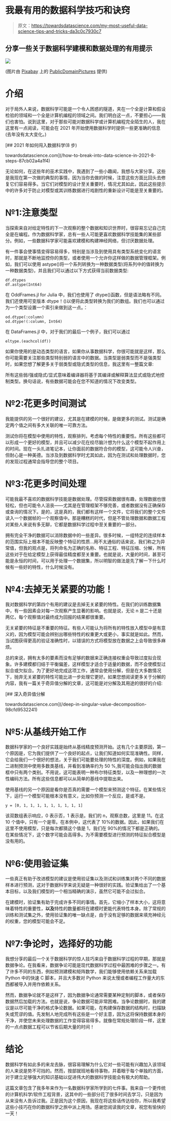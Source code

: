 # 我最有用的数据科学技巧和诀窍

> 原文：<https://towardsdatascience.com/my-most-useful-data-science-tips-and-tricks-da3c0c7930c7>

## 分享一些关于数据科学建模和数据处理的有用提示

![](img/aeb35f813e2db745d71c7fd23bc67902.png)

(图片由 [Pixabay](http://pixabay.com) 上的 [PublicDomainPictures](https://pixabay.com/images/id-20424/) 提供)

# 介绍

对于局外人来说，数据科学可能是一个令人困惑的隧道，夹在一个全是计算和假设检验的领域和一个全是计算机编程的领域之间。我们明白这一点，不要担心——我们也害怕。说到这里，对于那些可能对数据科学或计算机编程完全陌生的人，我在这里有一点阅读，可能会在 2021 年开始使用数据科学时提供一些更准确的信息(去年没有太大变化。)

[](/how-to-break-into-data-science-in-2021-8-steps-87cb02a4a1f4) [## 2021 年如何闯入数据科学(8 步)

towardsdatascience.com](/how-to-break-into-data-science-in-2021-8-steps-87cb02a4a1f4) 

无论如何，在这些年的巫术实践中，我遇到了一些小趣闻，我想与大家分享。这些是我现在第一次做的典型的事情，因为当你去做的时候，注意这些方面比回头去修复它们容易得多。当它们对模型的设计至关重要时，情况尤其如此，因此这些提示中的许多对于防止对模型或其训练数据进行戏剧性的重新设计可能是至关重要的。

# №1:注意类型

当探索来自对给定特性的下一次观察的整个数据和知识世界时，很容易忘记自己完全是在编程。作为数据科学家，总有一些人可能更喜欢数据科学技能集的某些部分。例如，一些数据科学家可能喜欢建模和构建神经网络，但讨厌数据处理。

有一件事会使事情变得容易得多，特别是当涉及到使用具有类型系统变化的语言时，那就是不断地监控你的类型，或者使用一个允许你这样做的数据管理框架。例如，我们可以使用 astype()将一个系列转换为一种数据类型(将系列中的值转换为一种数据类型)，并且我们可以通过以下方式获得当前数据类型:

```
df.dtypes
df.astype(Int64)
```

在 OddFrames.jl for Julia 中，我们也使用了 dtype()函数，但是语法略有不同。我们还使用可变版本 dtype！()以便将此类型转换为我们的数组。我们也可以通过为一个类型设置一个索引来做到这一点。：

```
od.dtype(:column)
od.dtype!(:column, Int64)
```

在 DataFrames.jl 中，对于我们的最后一个例子，我们可以通过

```
eltype.(eachcol(df))
```

如果你使用的是动态类型的语言，如果你从事数据科学，你很可能就是这样，那么你可能需要关注那些类型特别弱的语言中的数据。当类型是弱类型而不是强类型时，如果您想了解更多关于弱类型或隐式类型的信息，我这里有一整篇文章:

[](/all-about-typing-explicit-vs-implicit-and-static-vs-dynamic-980da4387c2f)  

所有这些弱/强或隐式/显式意味着编译器将基于其编译或解释算法显式或隐式地控制类型。换句话说，有些数据可能会在您不知道的情况下改变类型。

# №2:花更多时间测试

我能提供的另一个很好的建议，尤其是在建模的时候，是做更多的测试。测试是确定两个值之间有多大关联的唯一可靠方法。

测试你将在模型中使用的特性，观察排列，考虑每个特性的重要性。所有这些都可以形成一个更好的模型，并且可以减少花在绞尽脑汁想为什么这个模型不起作用上的时间。现在一头扎进笔记本，让你面前的数据符合你的模型，这可能令人兴奋，但耐心是一种美德。当涉及到数据科学时尤其如此，因为在测试和处理数据时，您的发现过程通常会指导您的整个项目。

# №3:花更多时间处理

可能我最不喜欢的数据科学技能是数据处理。尽管探索数据很有趣，处理数据也很轻松，但也可能令人沮丧——尤其是在管理框架不够完善，或者数据没有正确保存或查询的情况下。是的，这是真的，我们都有这样一个文件，它将我们的整个文件读入一个数据帧的一个观察值中。那是糟糕的时代，但是不管处理数据和数据工程对某些人来说有多无聊，它都是数据科学过程中至关重要的一部分。

拥有完全干净的数据可以消除数据中的一些差异。很多时候，一组特定的连续样本的范围实际上根本不能反映整个特征的性质…用不太通俗的话来说，我们称之为异常值，但我的观点是，将列命名为正确的名称、特征工程、特征压缩、分解，所有这些对于在给定模型上获得最佳精度都至关重要。也就是说，大量的时间，甚至可能是永恒的时间，可以用于处理一个数据集，所以明智的做法是先了解一下什么时候有一些好的特性，什么时候没有。

# №4:去掉无关紧要的功能！

我对数据科学的第四个有用的建议是去掉无关紧要的特性。在我们的训练数据集中，有一些因素会对每一次观察产生显著的影响。也就是说，无论 n 是二十还是两亿，每个观察值对最终成为回报的结果都很重要。

无关紧要的特征是不重要的特征。有些人可能认为将所有的特性放入模型中是有意义的，因为模型可能会辨别出哪些特性的权重更大或更小，事实就是如此。然而，当试图获得更高的验证准确性时，以错误的方式将模型放在数据之上会导致很多麻烦。

总的来说，拥有太多的要素而没有足够的数据来正确连接权重会导致过度拟合现象。许多建模都归结于平衡偏差，这样模型才适合于适量的数据，而不会使模型过拟合或欠拟合。为了更好地完成这项工作，通常会使用分解，但是在大多数情况下，抛弃无关紧要的特性可能比进一步处理它更好。如果您想阅读更多关于分解的内容，我有一篇关于奇异值分解的文章，这可能是对分解及其用途的很好的介绍:

[](/deep-in-singular-value-decomposition-98cfd9532241) [## 深入奇异值分解

towardsdatascience.com](/deep-in-singular-value-decomposition-98cfd9532241) 

# №5:从基线开始工作

数据科学家的一个良好实践是始终从基线精度预测开始。这有几个主要原因，第一个原因是，它为我们提供了一个良好的起点，让我们知道如何实现准确性。同样，它会给我们一个很好的想法，关于我们可能要处理的特性的深度。例如，如果我在二进制预测中使用多数类基线，并看到准确率约为 50 %,我可能会指出我的数据框中只有两个类别。不用说，这可能表明一种布尔特征类型，以及一种理想的一次性编码方法。所有这些信息都可以从简单的基线中提取出来。

使用基线的另一个原因是看你是否真的需要一个模型来预测这个特征。在某些情况下，运行一个模型可能根本没有意义，比如你预测一个反应，是或不是。

```
y = [0, 1, 1, 1, 1, 1, 1, 1, 1, 1]
```

该双数组表示响应，0 表示否，1 表示是。我们的 n，观察总数，这里是 11。在这 10 个值中，只有一个是零。在本例中，这代表了 10%的数据。因此，如果我们在这里不使用模型，只是每次都猜这个值是 1，我们在 90%的情况下都是正确的。在某些情况下，这个数字可能会高得多。为不需要模型进行预测的特征拟合模型是没有用的。

# №6:使用验证集

一些真正有助于改进模型的建议是使用验证集以及测试和训练集对两个不同的数据样本进行预测，这对于数据科学来说无疑是一种很好的实践。验证集给出了一个基本目标，以及我们模型的一个相当精确的演示，虽然它可能不会过拟合。

在建模时，验证集有助于完成许多不同的事情。首先，它缩小了样本大小，这将意味着特性的重要性，**以及**特性的数量都将在建模时更能代表特性本身。除了常规的训练和测试集之外，使用验证集的唯一缺点是，由于没有足够的数据来填充神经元的权重，您的模型可能会不足。

# №7:争论时，选择好的功能

我想分享的最后一个关于数据科学的惊人技巧来自于数据科学过程的早期，那就是数据争论。在我看来，数据争论可能是现代数据科学过程中最困难的步骤之一。有了许多不同的东西，例如预测建模和矩阵数学，我们能够使用依赖关系来加载 Python 中的快速 C 脚本，并且大多数对 Python 来说太慢或者编程工作量大的东西都被导入并用作依赖关系。

然而，数据争论就不是这样了，因为数据争论通常需要某种定制的脚本，或者保存数据然后加载的方法。也就是说，争论数据可能非常困难。当争论数据时，我的建议是以尽可能干净的格式争论数据。如果可能，在构建保存数据的结构时，扫描缺失或荒谬的值。先发制人地完成所有这些是一个好主意，因为这将保持数据本身的干净，并使您未来处理数据的工作变得容易得多。就像在常规处理阶段一样，这里的一点点数据工程可以节省后期大量的时间！

# 结论

数据科学有如此多的来龙去脉，很容易理解为什么它对一些可能有兴趣加入该领域的人来说是势不可挡的。然而，按部就班地看待事物，并着眼于每个单独的方面，对于建立足够强大的知识基础以促进伟大的数据科学技能会有极大的帮助。

这篇文章包含了我多年来作为一名数据科学家所学到的七件事。我来自一个更传统的计算机科学/软件工程背景，这其中的一些部分花了很多时间去学习，只是因为从来没有人告诉过我。正是因为这个原因，我现在将这些话传达给你，所以我希望这些小技巧在你的数据科学之旅中派上用场。感谢您阅读我的文章，祝您有愉快的一天！